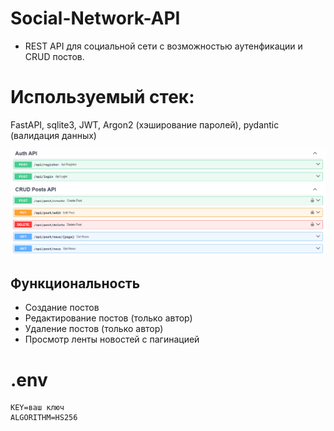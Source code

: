 ﻿# Social-Network-API

- REST API для социальной сети с возможностью аутенфикации и CRUD постов.

# Используемый стек: 
FastAPI, sqlite3, JWT, Argon2 (хэширование паролей), pydantic (валидация данных)

![swagger preview](./image.png)

## Функциональность

- Создание постов
- Редактирование постов (только автор)
- Удаление постов (только автор)
- Просмотр ленты новостей с пагинацией


# .env
```
KEY=ваш ключ
ALGORITHM=HS256
```
